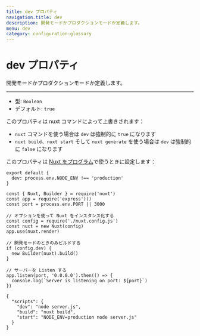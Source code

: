 ```yaml
---
title: dev プロパティ
navigation.title: dev
description: 開発モードかプロダクションモードか定義します。
menu: dev
category: configuration-glossary
---
```

# dev プロパティ

開発モードかプロダクションモードか定義します。

---

- 型: `Boolean`
- デフォルト: `true`

このプロパティは nuxt コマンドによって上書きされます：

- `nuxt` コマンドを使う場合は `dev` は強制的に `true` になります
- `nuxt build`、`nuxt start` そして `nuxt generate` を使う場合は `dev` は強制的に `false` になります

このプロパティは [Nuxt をプログラム](/docs/internals-glossary/nuxt)で使うときに設定します：

```js{}[nuxt.config.js]
export default {
  dev: process.env.NODE_ENV !== 'production'
}
```

```js{}[server.js]
const { Nuxt, Builder } = require('nuxt')
const app = require('express')()
const port = process.env.PORT || 3000

// オプションを使って Nuxt をインスタンス化する
const config = require('./nuxt.config.js')
const nuxt = new Nuxt(config)
app.use(nuxt.render)

// 開発モードのときのみビルドする
if (config.dev) {
  new Builder(nuxt).build()
}

// サーバーを Listen する
app.listen(port, '0.0.0.0').then(() => {
  console.log(`Server is listening on port: ${port}`)
})
```

```json{}[package.json]
{
  "scripts": {
    "dev": "node server.js",
    "build": "nuxt build",
    "start": "NODE_ENV=production node server.js"
  }
}
```
